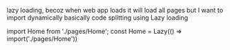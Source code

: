 lazy loading, becoz when web app loads it will load all pages but I want to import dynamically basically code splitting using Lazy loading

import Home from './pages/Home';
const Home = Lazy(() => import('./pages/Home'))